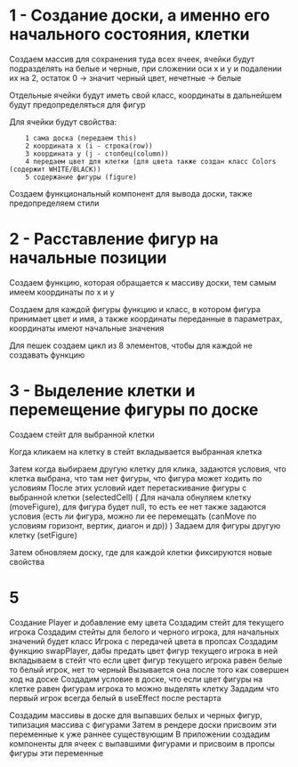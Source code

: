 # 1 - Создание доски, а именно его начального состояния, клетки

Создаем массив для сохранения туда всех ячеек, ячейки будут подразделять на белые и черные, при сложении оси x и y и подалении их на 2, остаток 0 -> значит черный цвет, нечетные -> белые

Отдельные ячейки будут иметь свой класс, координаты в дальнейшем будут предопределяться для фигур

Для ячейки будут свойства:

        1 сама доска (передаем this)
        2 координата x (i - строка(row))
        3 координата y (j - столбец(column))
        4 передаем цвет для клетки (для цвета также создан класс Colors (содержит WHITE/BLACK))
        5 содержание фигуры (figure)

Создаем функциональный компонент для вывода доски, также предопределяем стили

# 2 - Расставление фигур на начальные позиции

Создаем функцию, которая обращается к массиву доски, тем самым имеем координаты по x и y

Создаем для каждой фигуры функцию и класс, в котором фигура принимает цвет и имя, а также координаты переданные в параметрах, координаты имеют начальные значения

Для пешек создаем цикл из 8 элементов, чтобы для каждой не создавать функцию

# 3 - Выделение клетки и перемещение фигуры по доске

Создаем стейт для выбранной клетки

Когда кликаем на клетку в стейт вкладывается выбранная клетка

Затем когда выбираем другую клетку для клика, задаются условия, что клетка выбрана, что там нет фигуры, что фигура может ходить по условиям
После этих условий идет перетаскивание фигуры с выбранной клетки (selectedCell) (
Для начала обнуляем клетку (moveFigure), для фигура будет null, то есть ее нет
также задаются условия (есть ли фигура, можно ли ее перемещать (canMove по условиям горизонт, вертик, диагон и др))
)
Задаем для фигуры другую клетку (setFigure)

Затем обновляем доску, где для каждой клетки фиксируются новые свойства

# 5

Создание Player и добавление ему цвета
Создадим стейт для текущего игрока
Создадим стейты для белого и черного игрока, для начальных значений будет класс Игрока с передачей цвета в пропсах
Создадим функцию swapPlayer, дабы предать цвет фигур текущего игрока
в ней вкладываем в стейт что если цвет фигур текущего игрока равен белые то белый игрок, нет то черный
Вызывается она после того как совершен ход на доске
Создадим условие в доске, что если цвет фигуры на клетке равен фигурам игрока то можно выделять клетку
Зададим что первый игрок всегда белый в useEffect после рестарта

Создадим массивы в доске для выпавших белых и черных фигур, типизация массива с фигурами
Затем в рендере доски присвоим эти переменные к уже раннее существующим
В приложении создадим компоненты для ячеек с выпавшими фигурами и присвоим в пропсы фигуры эти переменные
